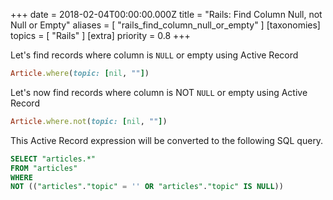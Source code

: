 +++
date = 2018-02-04T00:00:00.000Z
title = "Rails: Find Column Null, not Null or Empty"
aliases = [
  "rails_find_column_null_or_empty"
]
[taxonomies]
topics = [ "Rails" ]
[extra]
priority = 0.8
+++

Let's find records where column is `NULL` or empty using Active Record

```rb
Article.where(topic: [nil, ""])
```

Let's now find records where column is NOT `NULL` or empty using Active Record

```rb
Article.where.not(topic: [nil, ""])
```

This Active Record expression will be converted to the following SQL query.

```sql
SELECT "articles.*"
FROM "articles"
WHERE
NOT (("articles"."topic" = '' OR "articles"."topic" IS NULL))
```
